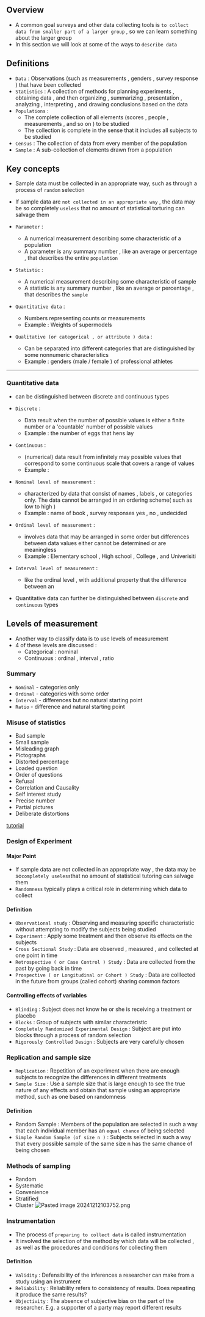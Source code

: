 ## Overview 
- A common goal surveys and other data collecting tools is `to collect data from smaller part of a larger group` , so we can learn something about the larger group
 - In this section we will look at some of the ways to `describe data`

## Definitions
- `Data` : Observations (such as measurements , genders , survey response ) that have been collected
- `Statistics` : A collection of methods for planning experiments , obtaining data , and then organizing , summarizing , presentation , analyzing , interpreting , and drawing conclusions based on the data 
- `Populations` : 
	- The complete collection of all elements (scores , people , measurements , and so on ) to be studied
	- The collection is complete in the sense that it includes all subjects to be studied
- `Census` : The collection of data from every member of the population
- `Sample` : A sub-collection of elements drawn from a population

## Key concepts
- Sample data must be collected in an appropriate way, such as through a process of `random` selection
- If sample data are `not collected in an appropriate way` , the data may be so completely `useless` that no amount of statistical torturing can salvage them 

- `Parameter` :
	- A numerical measurement describing some characteristic of a population
	- A parameter is any summary number , like an average or percentage , that describes the entire `population`
- `Statistic` : 
	- A numerical measurement describing some characteristic of sample 
	- A statistic is any summary number , like an average or percentage , that describes the `sample` 

- `Quantitative data` :
	- Numbers representing counts or measurements
	- Example : Weights of supermodels 
- `Qualitative (or categorical , or attribute ) data` : 
	- Can be separated into different categories that are distinguished by some nonnumeric characteristics  
	- Example : genders (male / female ) of professional athletes

---
### Quantitative data
- can be distinguished between discrete and continuous types 

- `Discrete` : 
	- Data result when the number of possible values is either a finite number or a 'countable' number of possible values 
	- Example : the number of eggs that hens lay
- `Continuous` :
	- (numerical) data result from infinitely may possible values that correspond to some continuous scale that covers a range of values
	- Example : 
 - `Nominal level of measurement` : 
	 - characterized by data that consist of names , labels , or categories only. The data cannot be arranged in an ordering scheme( such as low to high )
	 - Example : name of book , survey responses yes , no , undecided
- `Ordinal level of measurement` : 
	- involves data that may be arranged in some order but differences between data values either cannot be determined or are meaningless
	- Example : Elementary school , High school , College , and Univerisiti
- `Interval level of measurement` :
	- like the ordinal level , with additional property that the difference between an 
- Quantitative data can further be distinguished between `discrete` and `continuous` types 


## Levels of measurement 
- Another way to classify data is to use levels of measurement
- 4 of these levels are discussed : 
	- Categorical : nominal
	- Continuous : ordinal , interval , ratio

### Summary 
- `Nominal` - categories only
- `Ordinal` - categories with some order
- `Interval` - differences but no natural starting point
- `Ratio` - difference and natural starting point

### Misuse of statistics
- Bad sample
- Small sample
- Misleading graph
- Pictographs
- Distorted percentage
- Loaded question
- Order of questions
- Refusal
- Correlation and Causality
- Self interest study
- Precise number
- Partial pictures
- Deliberate distortions

[tutorial](file://C:/Users/User/OneDrive%20-%20Universiti%20Malaya/LECTURE%20NOTES%20DEGREE/SEM3/WIA2003%20-%20Probability%20and%20Statistics/Tuto/Tutorial05-Sol.pdf)

### Design of Experiment

#### Major Point
- If sample data are not collected in an appropriate way , the data may be so` completely useless `that no amount of statistical tutoring can salvage them
- `Randomness` typically plays a critical role in determining which data to collect

#### Definition
- `Observational study` : Observing and measuring specific characteristic without attempting to modify the subjects being studied
- `Experiment` : Apply some treatment and then observe its effects on the subjects
- `Cross Sectional Study` : Data are observed , measured , and collected at one point in time 
- `Retrospective ( or Case Control ) Study` : Data are collected from the past by going back in time
- `Prospective ( or Longitudinal or Cohort ) Study` : Data are colllected in the future from groups (called cohort) sharing common factors

#### Controlling effects of variables
- `Blinding` : Subject does not know he or she is receiving a treatment or placebo
- `Blocks` : Group of subjects with similar characteristic
- `Completely Randomized Experimental Design` : Subject are put into blocks through a process of random selection
- `Rigorously Controlled Design` : Subjects are very carefully chosen

### Replication and sample size
- `Replication`  : Repetition of an experiment when there are enough subjects to recognize the differences in different treatments
- `Sample Size` : Use a sample size that is large enough to see the true nature of any effects and obtain that sample using an appropriate method, such as one based on randomness
#### Definition
- Random Sample : Members of the population are selected in such a way that each individual member has an `equal chance` of being selected
- `Simple Random Sample (of size n )` : Subjects selected in such a way that every possible sample of the same size n has the same chance of being chosen

### Methods of sampling
- Random 
- Systematic
- Convenience
- Stratified
- Cluster
![Pasted image 20241212103752.png](../images/Pasted%20image%2020241212103752.png)

### Instrumentation
- The process of `preparing to collect data` is  called instrumentation
- It involved the selection of the method by which data will be collected , as well as the procedures and conditions for collecting them

#### Definition
- `Validity` : Defensibility of the inferences a researcher can make from a study using an instrument
- `Reliability` : Reliability refers to consistency of results. Does repeating it produce the same results?
- `Objectivity` : The absence of subjective bias on the part of the researcher. E.g. a supporter of a party may report different results
